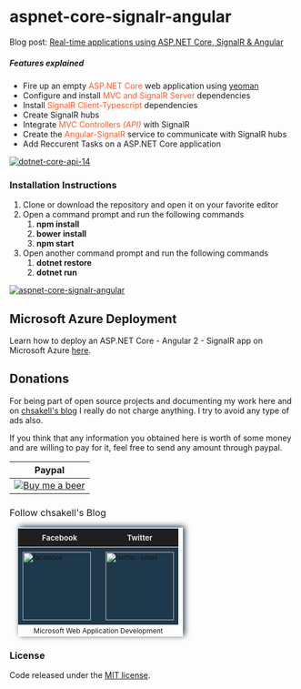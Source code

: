 # aspnet-core-signalr-angular

Blog post: <a href="http://wp.me/p3mRWu-1b2" taget="_blank">Real-time applications using ASP.NET Core, SignalR & Angular</a><br/>
<h5>Features explained</h5>
<ul>
<li>Fire up an empty <span style="color: #FF5722;">ASP.NET Core</span> web application using <a href="" target="_blank">yeoman</a></li>
<li>Configure and install <span style="color: #FF5722;">MVC and SignalR Server</span> dependencies</li>
<li>Install <span style="color: #FF5722;">SignalR Client-Typescript</span> dependencies</li>
<li>Create SignalR hubs</li>
<li>Integrate <span style="color: #FF5722;">MVC Controllers <i>(API)</i></span> with SignalR</li>
<li>Create the <span style="color: #FF5722;">Angular-SignalR</span> service to communicate with SignalR hubs</li>
<li>Add Reccurent Tasks on a ASP.NET Core application</li>
</ul>
<a href="http://wp.me/p3mRWu-1b2" target="_blank"><img src="https://chsakell.files.wordpress.com/2016/10/aspnet-core-signalr-angular.png" alt="dotnet-core-api-14" class="alignnone size-full wp-image-4397"></a>

<h3>Installation Instructions</h3>
<ol>
<li>Clone or download the repository and open it on your favorite editor</li>
<li>Open a command prompt and run the following commands
<ol>
<li><b>npm install</b></li>
<li><b>bower install</b></li>
<li><b>npm start</b></li>
</ol>
</li>
<li>Open another command prompt and run the following commands
<ol>
<li><b>dotnet restore</b></li>
<li><b>dotnet run</b></li>
</ol>
</li>
</ol>

<p>
<a href="http://wp.me/p3mRWu-1b2" target="_blank">
<img src="https://chsakell.files.wordpress.com/2016/10/aspnet-core-signalr-angular-05.gif" alt="aspnet-core-signalr-angular" />
</a>
</p>

<h2>Microsoft Azure Deployment</h2>
Learn how to deploy an ASP.NET Core - Angular 2 - SignalR app on Microsoft Azure <a href="http://wp.me/p3mRWu-1bi" target="_blank">here</a>.
<h2>Donations</h2>
For being part of open source projects and documenting my work here and on <a href="https://chsakell.com">chsakell's blog</a> I really do not charge anything. I try to avoid any type of ads also.

If you think that any information you obtained here is worth of some money and are willing to pay for it, feel free to send any amount through paypal.

<table>
<tr><th>Paypal</th></tr>
<tbody>
<tr>
<td><a href="https://www.paypal.com/cgi-bin/webscr?cmd=_donations&business=chsakell%40gmail%2ecom&lc=US&item_name=Donation%20for%20chsakell%27s%20blog&currency_code=USD&bn=PP%2dDonationsBF%3abtn_donateCC_LG%2egif%3aNonHosted" style="text-align:center;display:block">
<img src="https://www.paypalobjects.com/webstatic/en_US/btn/btn_donate_cc_147x47.png" alt="Buy me a beer" />
</a></td>
</tr>
</tbody>
</table>

<h3 style="font-weight:normal;">Follow chsakell's Blog</h3>
<table id="gradient-style" style="box-shadow:3px -2px 10px #1F394C;font-size:12px;margin:15px;width:290px;text-align:left;border-collapse:collapse;" summary="">
<thead>
<tr>
<th style="width:130px;font-size:13px;font-weight:bold;padding:8px;background:#1F1F1F repeat-x;border-top:2px solid #d3ddff;border-bottom:1px solid #fff;color:#E0E0E0;" align="center" scope="col">Facebook</th>
<th style="font-size:13px;font-weight:bold;padding:8px;background:#1F1F1F repeat-x;border-top:2px solid #d3ddff;border-bottom:1px solid #fff;color:#E0E0E0;" align="center" scope="col">Twitter</th>
</tr>
</thead>
<tfoot>
<tr>
<td colspan="4" style="text-align:center;">Microsoft Web Application Development</td>
</tr>
</tfoot>
<tbody>
<tr>
<td style="padding:8px;border-bottom:1px solid #fff;color:#FFA500;border-top:1px solid #fff;background:#1F394C repeat-x;">
<a href="https://www.facebook.com/chsakells.blog" target="_blank"><img src="https://chsakell.files.wordpress.com/2015/08/facebook.png?w=120&amp;h=120&amp;crop=1" alt="facebook" width="120" height="120" class="alignnone size-opti-archive wp-image-3578"></a>
</td>
<td style="padding:8px;border-bottom:1px solid #fff;color:#FFA500;border-top:1px solid #fff;background:#1F394C repeat-x;">
<a href="https://twitter.com/chsakellsBlog" target="_blank"><img src="https://chsakell.files.wordpress.com/2015/08/twitter-small.png?w=120&amp;h=120&amp;crop=1" alt="twitter-small" width="120" height="120" class="alignnone size-opti-archive wp-image-3583"></a>
</td>
</tr>
</tbody>
</table>
<h3>License</h3>
Code released under the <a href="https://github.com/chsakell/aspnet-core-signalr-angular/blob/master/licence" target="_blank"> MIT license</a>.
